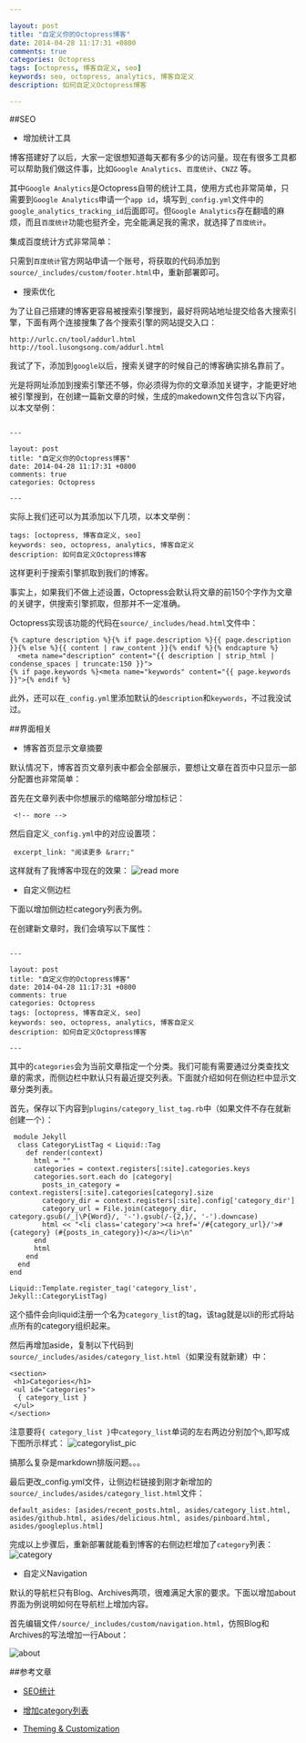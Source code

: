 ```yaml
---

layout: post
title: "自定义你的Octopress博客"
date: 2014-04-28 11:17:31 +0800
comments: true
categories: Octopress
tags: [octopress, 博客自定义, seo]
keywords: seo, octopress, analytics, 博客自定义
description: 如何自定义Octopress博客

---
```



##SEO

* 增加统计工具

博客搭建好了以后，大家一定很想知道每天都有多少的访问量。现在有很多工具都可以帮助我们做这件事，比如`Google Analytics`、`百度统计`、`CNZZ` 等。

其中`Google Analytics`是Octopress自带的统计工具，使用方式也非常简单，只需要到`Google Analytics`申请一个`app id`，填写到`_config.yml`文件中的`google_analytics_tracking_id`后面即可。但`Google Analytics`存在翻墙的麻烦，而且`百度统计`功能也挺齐全，完全能满足我的需求，就选择了`百度统计`。

集成百度统计方式非常简单：

只需到`百度统计`官方网站申请一个账号，将获取的代码添加到`source/_includes/custom/footer.html`中，重新部署即可。

 <!-- more -->

* 搜索优化

为了让自己搭建的博客更容易被搜索引擎搜到，最好将网站地址提交给各大搜索引擎，下面有两个连接搜集了各个搜索引擎的网站提交入口：

```
http://urlc.cn/tool/addurl.html
http://tool.lusongsong.com/addurl.html
```

我试了下，添加到`google`以后，搜索关键字的时候自己的博客确实排名靠前了。


光是将网址添加到搜索引擎还不够，你必须得为你的文章添加关键字，才能更好地被引擎搜到，在创建一篇新文章的时候，生成的makedown文件包含以下内容，以本文举例：

```

---

layout: post
title: "自定义你的Octopress博客"
date: 2014-04-28 11:17:31 +0800
comments: true
categories: Octopress

---
```

实际上我们还可以为其添加以下几项，以本文举例：

```
tags: [octopress, 博客自定义, seo]
keywords: seo, octopress, analytics, 博客自定义
description: 如何自定义Octopress博客
```

这样更利于搜索引擎抓取到我们的博客。

事实上，如果我们不做上述设置，Octopress会默认将文章的前150个字作为文章的关键字，供搜索引擎抓取，但那并不一定准确。

Octopress实现该功能的代码在`source/_includes/head.html`文件中：

```
{% capture description %}{% if page.description %}{{ page.description }}{% else %}{{ content | raw_content }}{% endif %}{% endcapture %}
  <meta name="description" content="{{ description | strip_html | condense_spaces | truncate:150 }}">
{% if page.keywords %}<meta name="keywords" content="{{ page.keywords }}">{% endif %}
```

此外，还可以在`_config.yml`里添加默认的`description`和`keywords`，不过我没试过。



##界面相关

* 博客首页显示文章摘要

默认情况下，博客首页文章列表中都会全部展示，要想让文章在首页中只显示一部分配置也非常简单：

首先在文章列表中你想展示的缩略部分增加标记：

```
 <!-- more -->

```


然后自定义`_config.yml`中的对应设置项：

```
 excerpt_link: "阅读更多 &rarr;"
```

这样就有了我博客中现在的效果：
![read more](https://github.com/wangzz/wangzz.github.com/blob/master/images/336C83D8-ADEB-49A2-93D6-815A74509434.png?raw=true)

* 自定义侧边栏

下面以增加侧边栏category列表为例。

在创建新文章时，我们会填写以下属性：

```

---

layout: post
title: "自定义你的Octopress博客"
date: 2014-04-28 11:17:31 +0800
comments: true
categories: Octopress
tags: [octopress, 博客自定义, seo]
keywords: seo, octopress, analytics, 博客自定义
description: 如何自定义Octopress博客

---
```



其中的`categories`会为当前文章指定一个分类。我们可能有需要通过分类查找文章的需求，而侧边栏中默认只有最近提交列表。下面就介绍如何在侧边栏中显示文章分类列表。


首先，保存以下内容到`plugins/category_list_tag.rb`中（如果文件不存在就新创建一个）：


```
 module Jekyll
  class CategoryListTag < Liquid::Tag
    def render(context)
      html = ""
      categories = context.registers[:site].categories.keys
      categories.sort.each do |category|
        posts_in_category = context.registers[:site].categories[category].size
        category_dir = context.registers[:site].config['category_dir']
        category_url = File.join(category_dir, category.gsub(/_|\P{Word}/, '-').gsub(/-{2,}/, '-').downcase)
        html << "<li class='category'><a href='/#{category_url}/'>#{category} (#{posts_in_category})</a></li>\n"
      end
      html
    end
  end
end

Liquid::Template.register_tag('category_list', Jekyll::CategoryListTag)

```


这个插件会向liquid注册一个名为`category_list`的tag，该tag就是以li的形式将站点所有的category组织起来。


然后再增加aside，复制以下代码到`source/_includes/asides/category_list.html`（如果没有就新建）中：

```
<section>
 <h1>Categories</h1>
 <ul id="categories">
  { category_list }
 </ul>
</section>
```
注意要将`{ category_list }`中`category_list`单词的左右两边分别加个`%`,即写成下图所示样式：
![categorylist_pic](https://github.com/wangzz/wangzz.github.com/blob/master/images/D04878A8-B17E-4B76-A8FD-E4938C293B84.png?raw=true)

搞那么复杂是markdown排版问题。。。

最后更改_config.yml文件，让侧边栏链接到刚才新增加的`source/_includes/asides/category_list.html`文件：


```
default_asides: [asides/recent_posts.html, asides/category_list.html, asides/github.html, asides/delicious.html, asides/pinboard.html, asides/googleplus.html]
```

完成以上步骤后，重新部署就能看到博客的右侧边栏增加了`category`列表：
![category](https://github.com/wangzz/wangzz.github.com/blob/master/images/ED4CED7F-41A1-4A2C-9681-79D73342B4B0.png?raw=true)

* 自定义Navigation

默认的导航栏只有Blog、Archives两项，很难满足大家的要求。下面以增加about界面为例说明如何在导航栏上增加内容。

首先编辑文件`/source/_includes/custom/navigation.html`，仿照Blog和Archives的写法增加一行About：

![about]()












##参考文章

* [SEO统计](http://blog.csdn.net/lcliliil/article/details/13727927)

* [增加category列表](http://codemacro.com/2012/07/18/add-category-list-to-octopress/)

* [Theming & Customization](http://octopress.org/docs/theme/template/)



